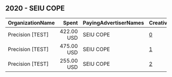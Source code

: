 ## 2020 - SEIU COPE 
|OrganizationName|Spent|PayingAdvertiserNames|CreativeUrls|Impressions|Genders|AgeBrackets|CountryCodes|BillingAddresses|CandidateBallotInformation|
|:---|---:|:---|:---|---:|:---|:---|:---|:---|:---|
|Precision [TEST]|422.00 USD|SEIU COPE|[0](https://www.snap.com/political-ads/asset/8ef9e4224885c7a213c9f7e7e18c6b54b6fb22fa69a9ddf9ba31dec07fdd316d?mediaType=mp4)|125,972||18+|united states|"1121 14th Street NW Suite 700,Washington,20005,US"|Joe Biden|
|Precision [TEST]|475.00 USD|SEIU COPE|[1](https://www.snap.com/political-ads/asset/bf98a87ce426da3f90df72d3078052c0fabd54a5928e8a062b94c5d7499ebd56?mediaType=mov)|144,076||18+|united states|"1121 14th Street NW Suite 700,Washington,20005,US"|Joe Biden|
|Precision [TEST]|255.00 USD|SEIU COPE|[2](https://www.snap.com/political-ads/asset/d6704d840ad19356209103358634e978e80533a385b5b3230b79f3165721d66d?mediaType=jpg)|76,975||18+|united states|"1121 14th Street NW Suite 700,Washington,20005,US"|Joe Biden|
